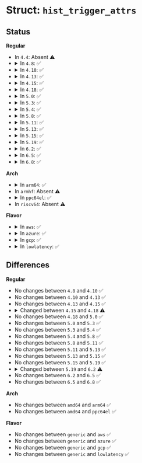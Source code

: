 # Struct: <code>hist_trigger_attrs</code>

## Status
<b>Regular</b>
<ul>
<li>
In <code>4.4</code>: Absent ⚠️
</li>
<li>
<details>
<summary>In <code>4.8</code>: ✅</summary>

```c
struct hist_trigger_attrs {
    char *keys_str;
    char *vals_str;
    char *sort_key_str;
    char *name;
    bool pause;
    bool cont;
    bool clear;
    unsigned int map_bits;
};
```
</details>
</li>
<li>
<details>
<summary>In <code>4.10</code>: ✅</summary>

```c
struct hist_trigger_attrs {
    char *keys_str;
    char *vals_str;
    char *sort_key_str;
    char *name;
    bool pause;
    bool cont;
    bool clear;
    unsigned int map_bits;
};
```
</details>
</li>
<li>
<details>
<summary>In <code>4.13</code>: ✅</summary>

```c
struct hist_trigger_attrs {
    char *keys_str;
    char *vals_str;
    char *sort_key_str;
    char *name;
    bool pause;
    bool cont;
    bool clear;
    unsigned int map_bits;
};
```
</details>
</li>
<li>
<details>
<summary>In <code>4.15</code>: ✅</summary>

```c
struct hist_trigger_attrs {
    char *keys_str;
    char *vals_str;
    char *sort_key_str;
    char *name;
    bool pause;
    bool cont;
    bool clear;
    unsigned int map_bits;
};
```
</details>
</li>
<li>
<details>
<summary>In <code>4.18</code>: ✅</summary>

```c
struct hist_trigger_attrs {
    char *keys_str;
    char *vals_str;
    char *sort_key_str;
    char *name;
    char *clock;
    bool pause;
    bool cont;
    bool clear;
    bool ts_in_usecs;
    unsigned int map_bits;
    char * assignment_str[16];
    unsigned int n_assignments;
    char * action_str[8];
    unsigned int n_actions;
    struct var_defs var_defs;
};
```
</details>
</li>
<li>
<details>
<summary>In <code>5.0</code>: ✅</summary>

```c
struct hist_trigger_attrs {
    char *keys_str;
    char *vals_str;
    char *sort_key_str;
    char *name;
    char *clock;
    bool pause;
    bool cont;
    bool clear;
    bool ts_in_usecs;
    unsigned int map_bits;
    char * assignment_str[16];
    unsigned int n_assignments;
    char * action_str[8];
    unsigned int n_actions;
    struct var_defs var_defs;
};
```
</details>
</li>
<li>
<details>
<summary>In <code>5.3</code>: ✅</summary>

```c
struct hist_trigger_attrs {
    char *keys_str;
    char *vals_str;
    char *sort_key_str;
    char *name;
    char *clock;
    bool pause;
    bool cont;
    bool clear;
    bool ts_in_usecs;
    unsigned int map_bits;
    char * assignment_str[16];
    unsigned int n_assignments;
    char * action_str[8];
    unsigned int n_actions;
    struct var_defs var_defs;
};
```
</details>
</li>
<li>
<details>
<summary>In <code>5.4</code>: ✅</summary>

```c
struct hist_trigger_attrs {
    char *keys_str;
    char *vals_str;
    char *sort_key_str;
    char *name;
    char *clock;
    bool pause;
    bool cont;
    bool clear;
    bool ts_in_usecs;
    unsigned int map_bits;
    char * assignment_str[16];
    unsigned int n_assignments;
    char * action_str[8];
    unsigned int n_actions;
    struct var_defs var_defs;
};
```
</details>
</li>
<li>
<details>
<summary>In <code>5.8</code>: ✅</summary>

```c
struct hist_trigger_attrs {
    char *keys_str;
    char *vals_str;
    char *sort_key_str;
    char *name;
    char *clock;
    bool pause;
    bool cont;
    bool clear;
    bool ts_in_usecs;
    unsigned int map_bits;
    char * assignment_str[16];
    unsigned int n_assignments;
    char * action_str[8];
    unsigned int n_actions;
    struct var_defs var_defs;
};
```
</details>
</li>
<li>
<details>
<summary>In <code>5.11</code>: ✅</summary>

```c
struct hist_trigger_attrs {
    char *keys_str;
    char *vals_str;
    char *sort_key_str;
    char *name;
    char *clock;
    bool pause;
    bool cont;
    bool clear;
    bool ts_in_usecs;
    unsigned int map_bits;
    char * assignment_str[16];
    unsigned int n_assignments;
    char * action_str[8];
    unsigned int n_actions;
    struct var_defs var_defs;
};
```
</details>
</li>
<li>
<details>
<summary>In <code>5.13</code>: ✅</summary>

```c
struct hist_trigger_attrs {
    char *keys_str;
    char *vals_str;
    char *sort_key_str;
    char *name;
    char *clock;
    bool pause;
    bool cont;
    bool clear;
    bool ts_in_usecs;
    unsigned int map_bits;
    char * assignment_str[16];
    unsigned int n_assignments;
    char * action_str[8];
    unsigned int n_actions;
    struct var_defs var_defs;
};
```
</details>
</li>
<li>
<details>
<summary>In <code>5.15</code>: ✅</summary>

```c
struct hist_trigger_attrs {
    char *keys_str;
    char *vals_str;
    char *sort_key_str;
    char *name;
    char *clock;
    bool pause;
    bool cont;
    bool clear;
    bool ts_in_usecs;
    unsigned int map_bits;
    char * assignment_str[16];
    unsigned int n_assignments;
    char * action_str[8];
    unsigned int n_actions;
    struct var_defs var_defs;
};
```
</details>
</li>
<li>
<details>
<summary>In <code>5.19</code>: ✅</summary>

```c
struct hist_trigger_attrs {
    char *keys_str;
    char *vals_str;
    char *sort_key_str;
    char *name;
    char *clock;
    bool pause;
    bool cont;
    bool clear;
    bool ts_in_usecs;
    unsigned int map_bits;
    char * assignment_str[16];
    unsigned int n_assignments;
    char * action_str[8];
    unsigned int n_actions;
    struct var_defs var_defs;
};
```
</details>
</li>
<li>
<details>
<summary>In <code>6.2</code>: ✅</summary>

```c
struct hist_trigger_attrs {
    char *keys_str;
    char *vals_str;
    char *sort_key_str;
    char *name;
    char *clock;
    bool pause;
    bool cont;
    bool clear;
    bool ts_in_usecs;
    bool no_hitcount;
    unsigned int map_bits;
    char * assignment_str[16];
    unsigned int n_assignments;
    char * action_str[8];
    unsigned int n_actions;
    struct var_defs var_defs;
};
```
</details>
</li>
<li>
<details>
<summary>In <code>6.5</code>: ✅</summary>

```c
struct hist_trigger_attrs {
    char *keys_str;
    char *vals_str;
    char *sort_key_str;
    char *name;
    char *clock;
    bool pause;
    bool cont;
    bool clear;
    bool ts_in_usecs;
    bool no_hitcount;
    unsigned int map_bits;
    char * assignment_str[16];
    unsigned int n_assignments;
    char * action_str[8];
    unsigned int n_actions;
    struct var_defs var_defs;
};
```
</details>
</li>
<li>
<details>
<summary>In <code>6.8</code>: ✅</summary>

```c
struct hist_trigger_attrs {
    char *keys_str;
    char *vals_str;
    char *sort_key_str;
    char *name;
    char *clock;
    bool pause;
    bool cont;
    bool clear;
    bool ts_in_usecs;
    bool no_hitcount;
    unsigned int map_bits;
    char * assignment_str[16];
    unsigned int n_assignments;
    char * action_str[8];
    unsigned int n_actions;
    struct var_defs var_defs;
};
```
</details>
</li>
</ul>
<b>Arch</b>
<ul>
<li>
<details>
<summary>In <code>arm64</code>: ✅</summary>

```c
struct hist_trigger_attrs {
    char *keys_str;
    char *vals_str;
    char *sort_key_str;
    char *name;
    char *clock;
    bool pause;
    bool cont;
    bool clear;
    bool ts_in_usecs;
    unsigned int map_bits;
    char * assignment_str[16];
    unsigned int n_assignments;
    char * action_str[8];
    unsigned int n_actions;
    struct var_defs var_defs;
};
```
</details>
</li>
<li>
In <code>armhf</code>: Absent ⚠️
</li>
<li>
<details>
<summary>In <code>ppc64el</code>: ✅</summary>

```c
struct hist_trigger_attrs {
    char *keys_str;
    char *vals_str;
    char *sort_key_str;
    char *name;
    char *clock;
    bool pause;
    bool cont;
    bool clear;
    bool ts_in_usecs;
    unsigned int map_bits;
    char * assignment_str[16];
    unsigned int n_assignments;
    char * action_str[8];
    unsigned int n_actions;
    struct var_defs var_defs;
};
```
</details>
</li>
<li>
In <code>riscv64</code>: Absent ⚠️
</li>
</ul>
<b>Flavor</b>
<ul>
<li>
<details>
<summary>In <code>aws</code>: ✅</summary>

```c
struct hist_trigger_attrs {
    char *keys_str;
    char *vals_str;
    char *sort_key_str;
    char *name;
    char *clock;
    bool pause;
    bool cont;
    bool clear;
    bool ts_in_usecs;
    unsigned int map_bits;
    char * assignment_str[16];
    unsigned int n_assignments;
    char * action_str[8];
    unsigned int n_actions;
    struct var_defs var_defs;
};
```
</details>
</li>
<li>
<details>
<summary>In <code>azure</code>: ✅</summary>

```c
struct hist_trigger_attrs {
    char *keys_str;
    char *vals_str;
    char *sort_key_str;
    char *name;
    char *clock;
    bool pause;
    bool cont;
    bool clear;
    bool ts_in_usecs;
    unsigned int map_bits;
    char * assignment_str[16];
    unsigned int n_assignments;
    char * action_str[8];
    unsigned int n_actions;
    struct var_defs var_defs;
};
```
</details>
</li>
<li>
<details>
<summary>In <code>gcp</code>: ✅</summary>

```c
struct hist_trigger_attrs {
    char *keys_str;
    char *vals_str;
    char *sort_key_str;
    char *name;
    char *clock;
    bool pause;
    bool cont;
    bool clear;
    bool ts_in_usecs;
    unsigned int map_bits;
    char * assignment_str[16];
    unsigned int n_assignments;
    char * action_str[8];
    unsigned int n_actions;
    struct var_defs var_defs;
};
```
</details>
</li>
<li>
<details>
<summary>In <code>lowlatency</code>: ✅</summary>

```c
struct hist_trigger_attrs {
    char *keys_str;
    char *vals_str;
    char *sort_key_str;
    char *name;
    char *clock;
    bool pause;
    bool cont;
    bool clear;
    bool ts_in_usecs;
    unsigned int map_bits;
    char * assignment_str[16];
    unsigned int n_assignments;
    char * action_str[8];
    unsigned int n_actions;
    struct var_defs var_defs;
};
```
</details>
</li>
</ul>

## Differences
<b>Regular</b>
<ul>
<li>
No changes between <code>4.8</code> and <code>4.10</code> ✅
</li>
<li>
No changes between <code>4.10</code> and <code>4.13</code> ✅
</li>
<li>
No changes between <code>4.13</code> and <code>4.15</code> ✅
</li>
<li>
<details>
<summary>Changed between <code>4.15</code> and <code>4.18</code> ⚠️</summary>
<ul>
<li>
<b>Field added. </b>
<code>char *clock</code>
</li>
<li>
<b>Field added. </b>
<code>bool ts_in_usecs</code>
</li>
<li>
<b>Field added. </b>
<code>char * assignment_str[16]</code>
</li>
<li>
<b>Field added. </b>
<code>unsigned int n_assignments</code>
</li>
<li>
<b>Field added. </b>
<code>char * action_str[8]</code>
</li>
<li>
<b>Field added. </b>
<code>unsigned int n_actions</code>
</li>
<li>
<b>Field added. </b>
<code>struct var_defs var_defs</code>
</li>
</ul>
</details>
</li>
<li>
No changes between <code>4.18</code> and <code>5.0</code> ✅
</li>
<li>
No changes between <code>5.0</code> and <code>5.3</code> ✅
</li>
<li>
No changes between <code>5.3</code> and <code>5.4</code> ✅
</li>
<li>
No changes between <code>5.4</code> and <code>5.8</code> ✅
</li>
<li>
No changes between <code>5.8</code> and <code>5.11</code> ✅
</li>
<li>
No changes between <code>5.11</code> and <code>5.13</code> ✅
</li>
<li>
No changes between <code>5.13</code> and <code>5.15</code> ✅
</li>
<li>
No changes between <code>5.15</code> and <code>5.19</code> ✅
</li>
<li>
<details>
<summary>Changed between <code>5.19</code> and <code>6.2</code> ⚠️</summary>
<ul>
<li>
<b>Field added. </b>
<code>bool no_hitcount</code>
</li>
</ul>
</details>
</li>
<li>
No changes between <code>6.2</code> and <code>6.5</code> ✅
</li>
<li>
No changes between <code>6.5</code> and <code>6.8</code> ✅
</li>
</ul>
<b>Arch</b>
<ul>
<li>
No changes between <code>amd64</code> and <code>arm64</code> ✅
</li>
<li>
No changes between <code>amd64</code> and <code>ppc64el</code> ✅
</li>
</ul>
<b>Flavor</b>
<ul>
<li>
No changes between <code>generic</code> and <code>aws</code> ✅
</li>
<li>
No changes between <code>generic</code> and <code>azure</code> ✅
</li>
<li>
No changes between <code>generic</code> and <code>gcp</code> ✅
</li>
<li>
No changes between <code>generic</code> and <code>lowlatency</code> ✅
</li>
</ul>
